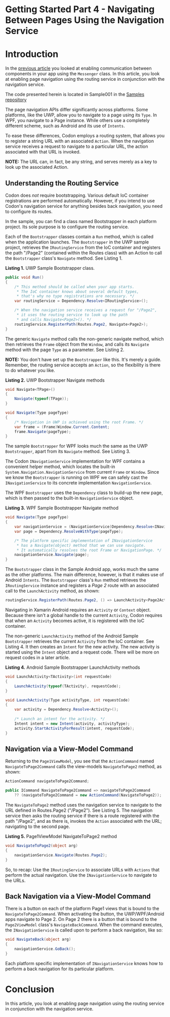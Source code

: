 # Getting Started Part 4 - Navigating Between Pages Using the Navigation Service
# Introduction
In the [previous article](003_Getting_Started_3.html) you looked at enabling communication between components in your app using the `Messenger` class. In this article, you look at enabling page navigation using the routing service in conjunction with the navigation service.

The code presented herein is located in Sample001 in the [Samples repository](https://github.com/CodonFramework/Samples)

The page navigation APIs differ significantly across platforms. Some platforms, like the UWP, allow you to navigate to a page using its `Type`. In WPF, you navigate to a Page instance. While others use a completely different scheme, such as Android and its use of `Intents`. 

To ease these differences, Codon employs a routing system, that allows you to register a string URL with an associated `Action`. When the navigation service receives a request to navigate to a particular URL, the action associated with that URL is invoked. 

**NOTE:** The URL can, in fact, be any string, and serves merely as a key to look up the associated Action. 

## Understanding the Routing Service
Codon does *not* require bootstrapping. Various default IoC container registrations are performed automatically. However, if you intend to use Codon's navigation service for anything besides back navigation, you need to configure its routes. 

In the sample, you can find a class named Bootstrapper in each platform project. Its sole purpose is to configure the routing service. 

Each of the `Bootstrapper` classes contain a `Run` method, which is called when the application launches. The `Bootstrapper` in the UWP sample project, retrieves the `IRoutingService` from the IoC container and registers the path "/Page2" (contained within the Routes class) with an Action to call the `Bootstrapper` class's `Navigate` method. See Listing 1.

**Listing 1.** UWP Sample Bootstrapper class.

```cs
public void Run()
{
	/* This method should be called when your app starts. 
	 * The IoC container knows about several default types, 
	 * that's why no type registrations are necessary. */
	var routingService = Dependency.Resolve<IRoutingService>();

	/* When the navigation service receives a request for "/Page2", 
	 * it uses the routing service to look up the path 
	 * and calls Navigate<Page2>(). */
	routingService.RegisterPath(Routes.Page2, Navigate<Page2>);
}
```

The generic `Navigate` method calls the non-generic navigate method, which then retrieves the `Frame` object from the `Window`, and calls its `Navigate` method with the page `Type` as a parameter. See Listing 2.

**NOTE:** You don't have set up the `Bootstrapper` like this. It's merely a guide. Remember, the routing service accepts an `Action`, so the flexibility is there to do whatever you like.

**Listing 2.** UWP Bootstrapper Navigate methods
```cs
void Navigate<TPage>()
{
	Navigate(typeof(TPage));
}

void Navigate(Type pageType)
{
	/* Navigation in UWP is achieved using the root Frame. */
	var frame = (Frame)Window.Current.Content;
	frame.Navigate(pageType);
}
```

The sample `Bootstrapper` for WPF looks much the same as the UWP `Bootstrapper`, apart from its `Navigate` method. See Listing 3.

The Codon `INavigationService` implementation for WPF contains a convenient helper method, which locates the built-in `System.Navigation.NavigationService` from current `Frame` or `Window`. Since we know the `Bootstrapper` is running on WPF we can safely cast the `INavigationService` to its concrete implementation `NavigationService`. 

The WPF `Bootstrapper` uses the `Dependency` class to build-up the new page, which is then passed to the built-in `NavigationService` object.

**Listing 3.** WPF Sample Bootstrapper Navigate method

```cs
void Navigate(Type pageType)
{
	var navigationService = (NavigationService)Dependency.Resolve<INavigationService>();
	var page = Dependency.ResolveWithType(pageType);

	/* The platform specific implementation of INavigationService 
	 * has a Navigate(object) method that we can use navigate. 
	 * It automatically resolves the root Frame or NavigationPage. */
	navigationService.Navigate(page);
}
```

The `Bootstrapper` class in the Sample Android app, works much the same as the other platforms. The main difference, however, is that it makes use of Android `Intents`. The `Bootstrapper` class's `Run` method retrieves the `IRoutingService` instance and registers a *Page 2* route with an associated call to the `LaunchActivity` method, as shown:

```cs
routingService.RegisterPath(Routes.Page2, () => LaunchActivity<Page2Activity>(1));
```

Navigating in Xamarin Android requires an `Activity` or `Context` object. Because there isn't a global handle to the current `Activity`, Codon requires that when an `Activity` becomes active, it is registered with the IoC container. 

The non-generic `LaunchActivity` method of the Android Sample `Bootstrapper` retrieves the current `Activity` from the IoC container. See Listing 4. It then creates an `Intent` for the new activity. The new activity is started using the `Intent` object and a request code. There will be more on request codes in a later article.

**Listing 4.** Android Sample Bootstrapper LaunchActivity methods
```cs
void LaunchActivity<TActivity>(int requestCode)
{
	LaunchActivity(typeof(TActivity), requestCode);
}

void LaunchActivity(Type activityType, int requestCode)
{
	var activity = Dependency.Resolve<Activity>();
			
	/* Launch an intent for the activity. */
	Intent intent = new Intent(activity, activityType);
	activity.StartActivityForResult(intent, requestCode);
}
```

## Navigation via a View-Model Command

Returning to the `Page1ViewModel`, you see that the `ActionCommand` named `NavigateToPage2Command` calls the view-models `NavigateToPage2` method, as shown:
```cs
ActionCommand navigateToPage2Command;

public ICommand NavigateToPage2Command => navigateToPage2Command
	?? (navigateToPage2Command = new ActionCommand(NavigateToPage2));
```

The `NavigateToPage2` method uses the navigation service to navigate to the URL defined in Routes.Page2 ("/Page2"). See Listing 5. The navigation service then asks the routing service if there is a route registered with the path "/Page2", and as there is, invokes the `Action` associated with the URL; navigating to the second page. 

**Listing 5.** Page1ViewModel NavigateToPage2 method

```cs
void NavigateToPage2(object arg)
{
	navigationService.Navigate(Routes.Page2);
}
```

So, to recap: Use the `IRoutingService` to associate URLs with `Actions` that perform the actual navigation. Use the `INavigationService` to navigate to the URLs.

## Back Navigation via a View-Model Command

There is a button on each of the platform Page1 views that is bound to the `NavigateToPage2Command`. When activating the button, the UWP/WPF/Android apps navigate to Page 2. On Page 2 there is a button that is bound to the `Page2ViewModel` class's `NavigateBackCommand`. When the command executes, the `INavigationService` is called upon to perform a back navigation, like so:

```cs
void NavigateBack(object arg)
{
	navigationService.GoBack();
}
```

Each platform specific implementation of `INavigationService` knows how to perform a back navigation for its particular platform.
# Conclusion
In this article, you look at enabling page navigation using the routing service in conjunction with the navigation service.

